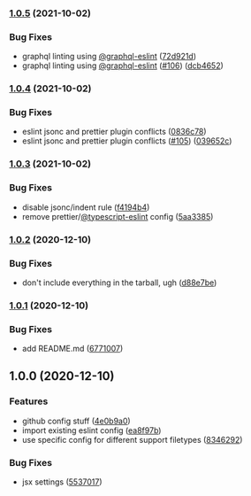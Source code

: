 ### [1.0.5](https://github.com/ProjectXero/eslint-config/compare/v1.0.4...v1.0.5) (2021-10-02)


### Bug Fixes

* graphql linting using [@graphql-eslint](https://github.com/graphql-eslint) ([72d921d](https://github.com/ProjectXero/eslint-config/commit/72d921dc5bbcbae86d57d1ef24dcb0d2cc97615f))
* graphql linting using [@graphql-eslint](https://github.com/graphql-eslint) ([#106](https://github.com/ProjectXero/eslint-config/issues/106)) ([dcb4652](https://github.com/ProjectXero/eslint-config/commit/dcb46529988df519514d7198a29d085d229ab941))

### [1.0.4](https://github.com/ProjectXero/eslint-config/compare/v1.0.3...v1.0.4) (2021-10-02)


### Bug Fixes

* eslint jsonc and prettier plugin conflicts ([0836c78](https://github.com/ProjectXero/eslint-config/commit/0836c7816ea26b82dc3338cf5dd05d48cd23b18d))
* eslint jsonc and prettier plugin conflicts ([#105](https://github.com/ProjectXero/eslint-config/issues/105)) ([039652c](https://github.com/ProjectXero/eslint-config/commit/039652c7e6a81e598612c3ab4f1198ad30ae2015))

### [1.0.3](https://github.com/ProjectXero/eslint-config/compare/v1.0.2...v1.0.3) (2021-10-02)


### Bug Fixes

* disable jsonc/indent rule ([f4194b4](https://github.com/ProjectXero/eslint-config/commit/f4194b46c61c3a6a8ee3a2fb0fdcbb713aa8b946))
* remove prettier/[@typescript-eslint](https://github.com/typescript-eslint) config ([5aa3385](https://github.com/ProjectXero/eslint-config/commit/5aa33851d800600fe14febdd456822397bbffd10))

### [1.0.2](https://github.com/ProjectXero/eslint-config/compare/v1.0.1...v1.0.2) (2020-12-10)


### Bug Fixes

* don't include everything in the tarball, ugh ([d88e7be](https://github.com/ProjectXero/eslint-config/commit/d88e7be4591bb2c874fc145de864d16115b90fac))

### [1.0.1](https://github.com/ProjectXero/eslint-config/compare/v1.0.0...v1.0.1) (2020-12-10)


### Bug Fixes

* add README.md ([6771007](https://github.com/ProjectXero/eslint-config/commit/6771007b48e9f0e25753036108cd88d23f657b16))

## 1.0.0 (2020-12-10)


### Features

* github config stuff ([4e0b9a0](https://github.com/ProjectXero/eslint-config/commit/4e0b9a071dadec888cc3e87a4b2a45a234cad3a3))
* import existing eslint config ([ea8f97b](https://github.com/ProjectXero/eslint-config/commit/ea8f97ba58a63a97351f42369e1255debd21c52d))
* use specific config for different support filetypes ([8346292](https://github.com/ProjectXero/eslint-config/commit/8346292fbfda6cac2cca751445d81c528db13c79))


### Bug Fixes

* jsx settings ([5537017](https://github.com/ProjectXero/eslint-config/commit/5537017c343c9fa7e7d0bc2a88541db8ac49ac38))
